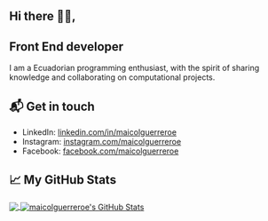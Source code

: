 ## Hi there 👋🏻,

## Front End developer

I am a Ecuadorian programming enthusiast, with the spirit of sharing knowledge and collaborating on computational projects.

## 📬 Get in touch

- LinkedIn: [linkedin.com/in/maicolguerreroe](https://www.linkedin.com/in/maicolguerreroe/)
- Instagram: [instagram.com/maicolguerreroe](https://www.instagram.com/maicolguerreroe/)
- Facebook: [facebook.com/maicolguerreroe](https://www.facebook.com/maicolguerreroe)



## &#x1f4c8; My GitHub Stats
<a href="https://github.com/maicolguerreroe/maicolguerreroe">
  <img align="center" src="https://github-readme-stats.vercel.app/api/top-langs/?username=maicolguerreroe&hide=java,html&title_color=ffffff&text_color=c9cacc&icon_color=2bbc8a&bg_color=1d1f21"/>
</a>

<a href="https://github.com/maicolguerreroe/maicolguerreroe">
  <img align="center" src="https://github-readme-stats.vercel.app/api?username=maicolguerreroe&show_icons=true&line_height=27&count_private=true&title_color=ffffff&text_color=c9cacc&icon_color=2bbc8a&bg_color=1d1f21" alt="maicolguerreroe's GitHub Stats" />
</a>
